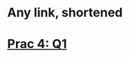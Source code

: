 # Any link, shortened

# [Prac 4: Q1](https://gist.github.com/tttor/9b3e1b9bc56d6c8d8a47d0d0aa354fd2)
